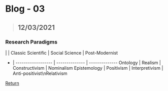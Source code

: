 # Blog - 03
> ## 12/03/2021

### Research Paradigms

|   | Classic Scientific | Social Science | Post-Modernist
 - | ------------------ | -------------- | --------------
 Ontology | Realism | Constructivism | Nominalism
 Epistemology | Positivism | Interpretivism | Anti-positivist\nRelativism



[Return](https://stewartnz.github.io/RES701-Blogs/)
